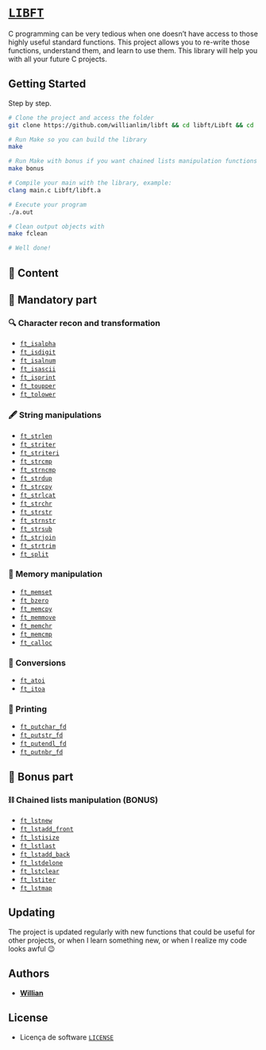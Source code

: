 # [`LIBFT`](https://github.com/willianlim/libft/blob/master/pdf/en.subject.pdf)

C programming can be very tedious when one doesn’t have access to those highly useful
standard functions. This project allows you to re-write those functions, understand them,
and learn to use them. This library will help you with all your future C projects.

## Getting Started

Step by step.

```bash
# Clone the project and access the folder
git clone https://github.com/willianlim/libft && cd libft/Libft && cd ..

# Run Make so you can build the library
make

# Run Make with bonus if you want chained lists manipulation functions
make bonus

# Compile your main with the library, example:
clang main.c Libft/libft.a

# Execute your program
./a.out

# Clean output objects with
make fclean

# Well done!
```

## 🚀 Content

## 🚩 Mandatory part

### :mag: Character recon and transformation
- [`ft_isalpha`](https://github.com/willianlim/Libft/blob/master/Libft/ft_isalpha.c)
- [`ft_isdigit`](https://github.com/willianlim/Libft/blob/master/Libft/ft_isdigit.c)
- [`ft_isalnum`](https://github.com/willianlim/Libft/blob/master/Libft/ft_isalnum.c)
- [`ft_isascii`](https://github.com/willianlim/Libft/blob/master/Libft/ft_isascii.c)
- [`ft_isprint`](https://github.com/willianlim/Libft/blob/master/Libft/ft_isprint.c)
- [`ft_toupper`](https://github.com/willianlim/Libft/blob/master/Libft/ft_toupper.c)
- [`ft_tolower`](https://github.com/willianlim/Libft/blob/master/Libft/ft_tolower.c)

### :fountain_pen: String manipulations
- [`ft_strlen`](https://github.com/willianlim/Libft/blob/master/Libft/ft_strlen.c)
- [`ft_striter`](https://github.com/willianlim/Libft/blob/master/Libft/ft_striter.c)
- [`ft_striteri`](https://github.com/willianlim/Libft/blob/master/Libft/ft_striteri.c)
- [`ft_strcmp`](https://github.com/willianlim/Libft/blob/master/Libft/ft_strcmp.c)
- [`ft_strncmp`](https://github.com/willianlim/Libft/blob/master/Libft/ft_strncmp.c)
- [`ft_strdup`](https://github.com/willianlim/Libft/blob/master/Libft/ft_strdup.c)
- [`ft_strcpy`](https://github.com/willianlim/Libft/blob/master/Libft/ft_strcpy.c)
- [`ft_strlcat`](https://github.com/willianlim/Libft/blob/master/Libft/ft_strlcat.c)
- [`ft_strchr`](https://github.com/willianlim/Libft/blob/master/Libft/ft_strchr.c)
- [`ft_strstr`](https://github.com/willianlim/Libft/blob/master/Libft/ft_strstr.c)
- [`ft_strnstr`](https://github.com/willianlim/Libft/blob/master/Libft/ft_strnstr.c)
- [`ft_strsub`](https://github.com/willianlim/Libft/blob/master/Libft/ft_strsub.c)
- [`ft_strjoin`](https://github.com/willianlim/Libft/blob/master/Libft/ft_strjoin.c)
- [`ft_strtrim`](https://github.com/willianlim/Libft/blob/master/Libft/ft_strtrim.c)
- [`ft_split`](https://github.com/willianlim/Libft/blob/master/Libft/ft_split.c)

### :floppy_disk: Memory manipulation
- [`ft_memset`](https://github.com/willianlim/Libft/blob/master/Libft/ft_memset.c)
- [`ft_bzero`](https://github.com/willianlim/Libft/blob/master/Libft/ft_bzero.c)
- [`ft_memcpy`](https://github.com/willianlim/Libft/blob/master/Libft/ft_memcpy.c)
- [`ft_memmove`](https://github.com/willianlim/Libft/blob/master/Libft/ft_memmove.c)
- [`ft_memchr`](https://github.com/willianlim/Libft/blob/master/Libft/ft_memchr.c)
- [`ft_memcmp`](https://github.com/willianlim/Libft/blob/master/Libft/ft_memcmp.c)
- [`ft_calloc`](https://github.com/willianlim/Libft/blob/master/Libft/ft_calloc.c)

### :money_with_wings: Conversions
- [`ft_atoi`](https://github.com/willianlim/Libft/blob/master/Libft/ft_atoi.c)
- [`ft_itoa`](https://github.com/willianlim/Libft/blob/master/Libft/ft_itoa.c)

### :scroll: Printing
- [`ft_putchar_fd`](https://github.com/willianlim/Libft/blob/master/Libft/ft_putchar_fd.c)
- [`ft_putstr_fd`](https://github.com/willianlim/Libft/blob/master/Libft/ft_putstr_fd.c)
- [`ft_putendl_fd`](https://github.com/willianlim/Libft/blob/master/Libft/ft_putendl_fd.c)
- [`ft_putnbr_fd`](https://github.com/willianlim/Libft/blob/master/Libft/ft_putnbr_fd.c)

## 🚩 Bonus part

### :chains: Chained lists manipulation (BONUS)
- [`ft_lstnew`](https://github.com/willianlim/Libft/blob/master/Libft/ft_lstnew.c)
- [`ft_lstadd_front`](https://github.com/willianlim/Libft/blob/master/Libft/ft_lstadd_front.c)
- [`ft_lstisize`](https://github.com/willianlim/Libft/blob/master/Libft/ft_lstisize.c)
- [`ft_lstlast`](https://github.com/willianlim/Libft/blob/master/Libft/ft_lstlast.c)
- [`ft_lstadd_back`](https://github.com/willianlim/Libft/blob/master/Libft/ft_lstadd_back.c)
- [`ft_lstdelone`](https://github.com/willianlim/Libft/blob/master/Libft/ft_lstdelone.c)
- [`ft_lstclear`](https://github.com/willianlim/Libft/blob/master/Libft/ft_lstclear.c)
- [`ft_lstiter`](https://github.com/willianlim/Libft/blob/master/Libft/ft_lstiter.c)
- [`ft_lstmap`](https://github.com/willianlim/Libft/blob/master/Libft/ft_lstmap.c)

## Updating

The project is updated regularly with new functions that could be useful for other projects, or when I learn something new, or when I realize my code looks awful :wink:

## Authors

* **[Willian](https://github.com/Willianlim)**

## License
- Licença de software [`LICENSE`](https://github.com/willianlim/Libft/blob/master/LICENSE)
